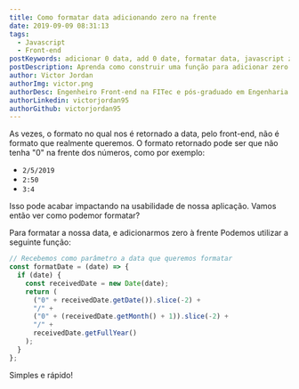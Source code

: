 ```yaml
---
title: Como formatar data adicionando zero na frente
date: 2019-09-09 08:31:13
tags:
  - Javascript
  - Front-end
postKeywords: adicionar 0 data, add 0 date, formatar data, javascript zero na data, html zero data
postDescription: Aprenda como construir uma função para adicionar zero em frente aos números em uma data, com Javascript!
author: Victor Jordan
authorImg: victor.png
authorDesc: Engenheiro Front-end na FITec e pós-graduado em Engenharia de Software pela PUC-MG e formado em Banco de Dados pela Fatec, apaixonado por usabilidade, performance e UX!
authorLinkedin: victorjordan95
authorGithub: victorjordan95
---
```


As vezes, o formato no qual nos é retornado a data, pelo front-end, não é formato que realmente queremos.
O formato retornado pode ser que não tenha "0" na frente dos números, como por exemplo:

- `2/5/2019`
- `2:50`
- `3:4`

Isso pode acabar impactando na usabilidade de nossa aplicação.
Vamos então ver como podemor formatar?

<!-- more -->

Para formatar a nossa data, e adicionarmos zero à frente
Podemos utilizar a seguinte função:

```javascript
// Recebemos como parâmetro a data que queremos formatar
const formatDate = (date) => {
  if (date) {
    const receivedDate = new Date(date);
    return (
      ("0" + receivedDate.getDate()).slice(-2) +
      "/" +
      ("0" + (receivedDate.getMonth() + 1)).slice(-2) +
      "/" +
      receivedDate.getFullYear()
    );
  }
};
```

Simples e rápido!
